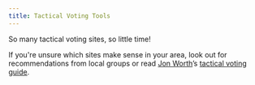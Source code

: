 ```yaml
---
title: Tactical Voting Tools
---
```


So many tactical voting sites, so little time!

If you're unsure which sites make sense in your area, look out for recommendations from local groups or read [Jon Worth](https://twitter.com/jonworth)’s [tactical voting guide](https://tacticalvoting.jonworth.eu/the-original-guide/).
